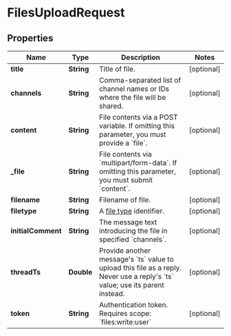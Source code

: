 

# FilesUploadRequest


## Properties

| Name | Type | Description | Notes |
|------------ | ------------- | ------------- | -------------|
|**title** | **String** | Title of file. |  [optional] |
|**channels** | **String** | Comma-separated list of channel names or IDs where the file will be shared. |  [optional] |
|**content** | **String** | File contents via a POST variable. If omitting this parameter, you must provide a &#x60;file&#x60;. |  [optional] |
|**_file** | **String** | File contents via &#x60;multipart/form-data&#x60;. If omitting this parameter, you must submit &#x60;content&#x60;. |  [optional] |
|**filename** | **String** | Filename of file. |  [optional] |
|**filetype** | **String** | A [file type](https://slack.dev) identifier. |  [optional] |
|**initialComment** | **String** | The message text introducing the file in specified &#x60;channels&#x60;. |  [optional] |
|**threadTs** | **Double** | Provide another message&#39;s &#x60;ts&#x60; value to upload this file as a reply. Never use a reply&#39;s &#x60;ts&#x60; value; use its parent instead. |  [optional] |
|**token** | **String** | Authentication token. Requires scope: &#x60;files:write:user&#x60; |  [optional] |



